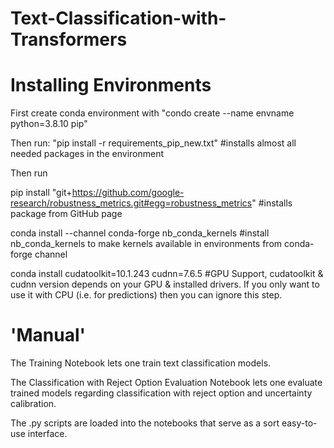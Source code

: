 # Text-Classification-with-Transformers


# Installing Environments
First create conda environment with "condo create --name envname python=3.8.10 pip"

Then run: "pip install -r requirements_pip_new.txt" #installs almost all needed packages in the environment

Then run

pip install "git+https://github.com/google-research/robustness_metrics.git#egg=robustness_metrics" #installs package from GitHub page

conda install --channel conda-forge nb_conda_kernels #install nb_conda_kernels to make kernels available in environments from conda-forge channel

conda install cudatoolkit=10.1.243 cudnn=7.6.5 #GPU Support, cudatoolkit & cudnn version depends on your GPU & installed drivers. If you only want to use it with CPU (i.e. for predictions) then you can ignore this step.


# 'Manual'
The Training Notebook lets one train text classification models.

The Classification with Reject Option Evaluation Notebook lets one evaluate trained models regarding classification with reject option and uncertainty calibration.

The .py scripts are loaded into the notebooks that serve as a sort easy-to-use interface.
